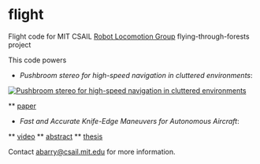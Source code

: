 flight
======

Flight code for MIT CSAIL [Robot Locomotion Group](https://groups.csail.mit.edu/locomotion/index.html) flying-through-forests project

This code powers

* *Pushbroom stereo for high-speed navigation in cluttered environments*:

[![Pushbroom stereo for high-speed navigation in cluttered environments](http://img.youtube.com/vi/cZE01bJIgvQ/0.jpg)](https://www.youtube.com/watch?v=cZE01bJIgvQ)

** [paper](http://groups.csail.mit.edu/robotics-center/public_papers/Barry15.pdf)

* *Fast and Accurate Knife-Edge Maneuvers for Autonomous Aircraft*:

** [video](https://www.youtube.com/watch?v=voN9CCmzxYk)
** [abstract](http://groups.csail.mit.edu/robotics-center/public_papers/Barry14.pdf)
** [thesis](http://groups.csail.mit.edu/robotics-center/public_papers/Barry12a.pdf)

Contact <abarry@csail.mit.edu> for more information.
